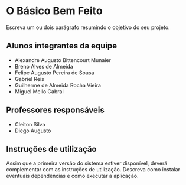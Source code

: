 # O Básico Bem Feito
Escreva um ou dois  parágrafo resumindo o objetivo do seu projeto.

## Alunos integrantes da equipe

* Alexandre Augusto Bittencourt Munaier
* Breno Alves de Almeida
* Felipe Augusto Pereira de Sousa
* Gabriel Reis
* Guilherme de Almeida Rocha Vieira
* Miguel Mello Cabral

## Professores responsáveis

* Cleiton Silva
* Diego Augusto

## Instruções de utilização

Assim que a primeira versão do sistema estiver disponível, deverá complementar com as instruções de utilização. Descreva como instalar eventuais dependências e como executar a aplicação.
